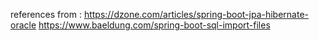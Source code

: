 references from :
https://dzone.com/articles/spring-boot-jpa-hibernate-oracle
https://www.baeldung.com/spring-boot-sql-import-files